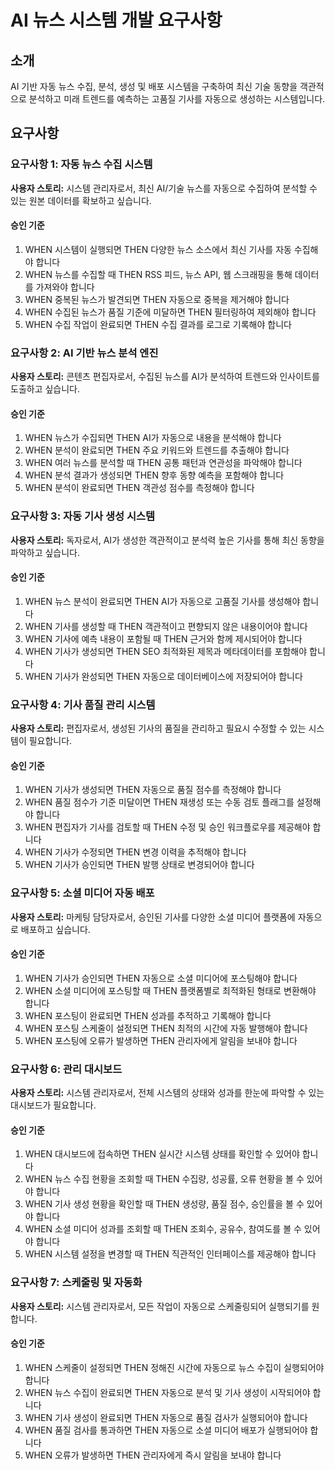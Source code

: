 # AI 뉴스 시스템 개발 요구사항

## 소개

AI 기반 자동 뉴스 수집, 분석, 생성 및 배포 시스템을 구축하여 최신 기술 동향을 객관적으로 분석하고 미래 트렌드를 예측하는 고품질 기사를 자동으로 생성하는 시스템입니다.

## 요구사항

### 요구사항 1: 자동 뉴스 수집 시스템

**사용자 스토리:** 시스템 관리자로서, 최신 AI/기술 뉴스를 자동으로 수집하여 분석할 수 있는 원본 데이터를 확보하고 싶습니다.

#### 승인 기준
1. WHEN 시스템이 실행되면 THEN 다양한 뉴스 소스에서 최신 기사를 자동 수집해야 합니다
2. WHEN 뉴스를 수집할 때 THEN RSS 피드, 뉴스 API, 웹 스크래핑을 통해 데이터를 가져와야 합니다
3. WHEN 중복된 뉴스가 발견되면 THEN 자동으로 중복을 제거해야 합니다
4. WHEN 수집된 뉴스가 품질 기준에 미달하면 THEN 필터링하여 제외해야 합니다
5. WHEN 수집 작업이 완료되면 THEN 수집 결과를 로그로 기록해야 합니다

### 요구사항 2: AI 기반 뉴스 분석 엔진

**사용자 스토리:** 콘텐츠 편집자로서, 수집된 뉴스를 AI가 분석하여 트렌드와 인사이트를 도출하고 싶습니다.

#### 승인 기준
1. WHEN 뉴스가 수집되면 THEN AI가 자동으로 내용을 분석해야 합니다
2. WHEN 분석이 완료되면 THEN 주요 키워드와 트렌드를 추출해야 합니다
3. WHEN 여러 뉴스를 분석할 때 THEN 공통 패턴과 연관성을 파악해야 합니다
4. WHEN 분석 결과가 생성되면 THEN 향후 동향 예측을 포함해야 합니다
5. WHEN 분석이 완료되면 THEN 객관성 점수를 측정해야 합니다

### 요구사항 3: 자동 기사 생성 시스템

**사용자 스토리:** 독자로서, AI가 생성한 객관적이고 분석력 높은 기사를 통해 최신 동향을 파악하고 싶습니다.

#### 승인 기준
1. WHEN 뉴스 분석이 완료되면 THEN AI가 자동으로 고품질 기사를 생성해야 합니다
2. WHEN 기사를 생성할 때 THEN 객관적이고 편향되지 않은 내용이어야 합니다
3. WHEN 기사에 예측 내용이 포함될 때 THEN 근거와 함께 제시되어야 합니다
4. WHEN 기사가 생성되면 THEN SEO 최적화된 제목과 메타데이터를 포함해야 합니다
5. WHEN 기사가 완성되면 THEN 자동으로 데이터베이스에 저장되어야 합니다

### 요구사항 4: 기사 품질 관리 시스템

**사용자 스토리:** 편집자로서, 생성된 기사의 품질을 관리하고 필요시 수정할 수 있는 시스템이 필요합니다.

#### 승인 기준
1. WHEN 기사가 생성되면 THEN 자동으로 품질 점수를 측정해야 합니다
2. WHEN 품질 점수가 기준 미달이면 THEN 재생성 또는 수동 검토 플래그를 설정해야 합니다
3. WHEN 편집자가 기사를 검토할 때 THEN 수정 및 승인 워크플로우를 제공해야 합니다
4. WHEN 기사가 수정되면 THEN 변경 이력을 추적해야 합니다
5. WHEN 기사가 승인되면 THEN 발행 상태로 변경되어야 합니다

### 요구사항 5: 소셜 미디어 자동 배포

**사용자 스토리:** 마케팅 담당자로서, 승인된 기사를 다양한 소셜 미디어 플랫폼에 자동으로 배포하고 싶습니다.

#### 승인 기준
1. WHEN 기사가 승인되면 THEN 자동으로 소셜 미디어에 포스팅해야 합니다
2. WHEN 소셜 미디어에 포스팅할 때 THEN 플랫폼별로 최적화된 형태로 변환해야 합니다
3. WHEN 포스팅이 완료되면 THEN 성과를 추적하고 기록해야 합니다
4. WHEN 포스팅 스케줄이 설정되면 THEN 최적의 시간에 자동 발행해야 합니다
5. WHEN 포스팅에 오류가 발생하면 THEN 관리자에게 알림을 보내야 합니다

### 요구사항 6: 관리 대시보드

**사용자 스토리:** 시스템 관리자로서, 전체 시스템의 상태와 성과를 한눈에 파악할 수 있는 대시보드가 필요합니다.

#### 승인 기준
1. WHEN 대시보드에 접속하면 THEN 실시간 시스템 상태를 확인할 수 있어야 합니다
2. WHEN 뉴스 수집 현황을 조회할 때 THEN 수집량, 성공률, 오류 현황을 볼 수 있어야 합니다
3. WHEN 기사 생성 현황을 확인할 때 THEN 생성량, 품질 점수, 승인률을 볼 수 있어야 합니다
4. WHEN 소셜 미디어 성과를 조회할 때 THEN 조회수, 공유수, 참여도를 볼 수 있어야 합니다
5. WHEN 시스템 설정을 변경할 때 THEN 직관적인 인터페이스를 제공해야 합니다

### 요구사항 7: 스케줄링 및 자동화

**사용자 스토리:** 시스템 관리자로서, 모든 작업이 자동으로 스케줄링되어 실행되기를 원합니다.

#### 승인 기준
1. WHEN 스케줄이 설정되면 THEN 정해진 시간에 자동으로 뉴스 수집이 실행되어야 합니다
2. WHEN 뉴스 수집이 완료되면 THEN 자동으로 분석 및 기사 생성이 시작되어야 합니다
3. WHEN 기사 생성이 완료되면 THEN 자동으로 품질 검사가 실행되어야 합니다
4. WHEN 품질 검사를 통과하면 THEN 자동으로 소셜 미디어 배포가 실행되어야 합니다
5. WHEN 오류가 발생하면 THEN 관리자에게 즉시 알림을 보내야 합니다